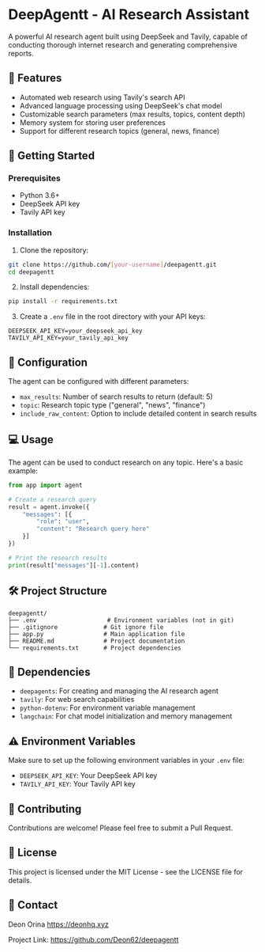 # DeepAgentt - AI Research Assistant

A powerful AI research agent built using DeepSeek and Tavily, capable of conducting thorough internet research and generating comprehensive reports.

## 🌟 Features

- Automated web research using Tavily's search API
- Advanced language processing using DeepSeek's chat model
- Customizable search parameters (max results, topics, content depth)
- Memory system for storing user preferences
- Support for different research topics (general, news, finance)

## 🚀 Getting Started

### Prerequisites

- Python 3.6+
- DeepSeek API key
- Tavily API key

### Installation

1. Clone the repository:
```bash
git clone https://github.com/[your-username]/deepagentt.git
cd deepagentt
```

2. Install dependencies:
```bash
pip install -r requirements.txt
```

3. Create a `.env` file in the root directory with your API keys:
```env
DEEPSEEK_API_KEY=your_deepseek_api_key
TAVILY_API_KEY=your_tavily_api_key
```

## 🔧 Configuration

The agent can be configured with different parameters:

- `max_results`: Number of search results to return (default: 5)
- `topic`: Research topic type ("general", "news", "finance")
- `include_raw_content`: Option to include detailed content in search results

## 💻 Usage

The agent can be used to conduct research on any topic. Here's a basic example:

```python
from app import agent

# Create a research query
result = agent.invoke({
    "messages": [{
        "role": "user", 
        "content": "Research query here"
    }]
})

# Print the research results
print(result["messages"][-1].content)
```

## 🛠️ Project Structure

```
deepagentt/
├── .env                    # Environment variables (not in git)
├── .gitignore             # Git ignore file
├── app.py                 # Main application file
├── README.md              # Project documentation
└── requirements.txt       # Project dependencies
```

## 📝 Dependencies

- `deepagents`: For creating and managing the AI research agent
- `tavily`: For web search capabilities
- `python-dotenv`: For environment variable management
- `langchain`: For chat model initialization and memory management

## ⚠️ Environment Variables

Make sure to set up the following environment variables in your `.env` file:

- `DEEPSEEK_API_KEY`: Your DeepSeek API key
- `TAVILY_API_KEY`: Your Tavily API key

## 🤝 Contributing

Contributions are welcome! Please feel free to submit a Pull Request.

## 📄 License

This project is licensed under the MIT License - see the LICENSE file for details.

## 📮 Contact

Deon Orina https://deonhq.xyz

Project Link: https://github.com/Deon62/deepagentt